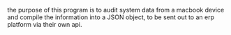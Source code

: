 the purpose of this program is to audit system data from a macbook device and compile the information into a JSON object, to be sent out to an erp platform via their own api.